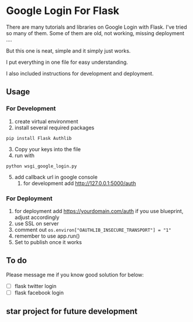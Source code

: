 # Google Login For Flask

There are many tutorials and libraries on Google Login with Flask. I've tried so many of them. Some of them are old, not working, missing deployment ....

But this one is neat, simple and it simply just works.

I put everything in one file for easy understanding.

I also included instructions for development and deployment.

## Usage

### For Development
1. create virtual environment
2. install several required packages

```
pip install Flask Authlib
```

3. Copy your keys into the file
4. run with
```
python wsgi_google_login.py
```

5. add callback url in google console
   1. for development add http://127.0.0.1:5000/auth
  
### For Deployment
1. for deployment add https://yourdomain.com/auth
   if you use blueprint, adjust accordingly
2. use SSL on server
3. comment out
   ```os.environ["OAUTHLIB_INSECURE_TRANSPORT"] = "1"```
4. remember to use app.run()
5. Set to publish once it works

## To do
Please message me if you know good solution for below:
- [ ] flask twitter login
- [ ] flask facebook login

## star project for future development

